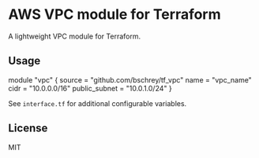 # AWS VPC module for Terraform

A lightweight VPC module for Terraform.

## Usage

module "vpc" {
	source = "github.com/bschrey/tf_vpc"
	name = "vpc_name"
	cidr = "10.0.0.0/16"
	public_subnet = "10.0.1.0/24"
}

See `interface.tf` for additional configurable variables.

## License

MIT